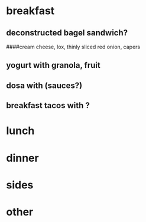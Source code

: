 
# breakfast


## deconstructed bagel sandwich? 
####cream cheese, lox, thinly sliced red onion, capers

## yogurt with granola, fruit

## dosa with (sauces?)

## breakfast tacos with ?





# lunch




# dinner





# sides




# other


